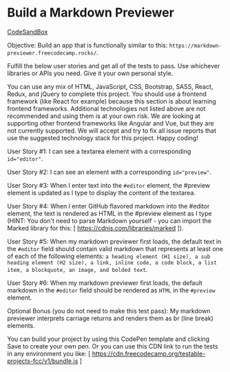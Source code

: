 # Build a Markdown Previewer

[CodeSandBox](https://codesandbox.io/p/github/yaroslavskiba/markdown-previewer/draft/beautiful-frost?file=%2FREADME.md)

Objective: Build an app that is functionally similar to this: `https://markdown-previewer.freecodecamp.rocks/`.

Fulfill the below user stories and get all of the tests to pass. Use whichever libraries or APIs you need. Give it your own personal style.

You can use any mix of HTML, JavaScript, CSS, Bootstrap, SASS, React, Redux, and jQuery to complete this project. You should use a frontend framework (like React for example) because this section is about learning frontend frameworks. Additional technologies not listed above are not recommended and using them is at your own risk. We are looking at supporting other frontend frameworks like Angular and Vue, but they are not currently supported. We will accept and try to fix all issue reports that use the suggested technology stack for this project. Happy coding!

User Story #1: I can see a textarea element with a corresponding `id="editor"`.

User Story #2: I can see an element with a corresponding `id="preview"`.

User Story #3: When I enter text into the `#editor` element, the #preview element is updated as I type to display the content of the textarea.

User Story #4: When I enter GitHub flavored markdown into the #editor element, the text is rendered as HTML in the #preview element as I type (HINT: You don't need to parse Markdown yourself - you can import the Marked library for this: [ https://cdnjs.com/libraries/marked ]).

User Story #5: When my markdown previewer first loads, the default text in the `#editor` field should contain valid markdown that represents at least one of each of the following elements: `a heading element (H1 size), a sub heading element (H2 size), a link, inline code, a code block, a list item, a blockquote, an image, and bolded text`.

User Story #6: When my markdown previewer first loads, the default markdown in the `#editor` field should be rendered as `HTML` in the `#preview` element.

Optional Bonus (you do not need to make this test pass): My markdown previewer interprets carriage returns and renders them as br (line break) elements.

You can build your project by using this CodePen template and clicking Save to create your own pen. Or you can use this CDN link to run the tests in any environment you like: [ https://cdn.freecodecamp.org/testable-projects-fcc/v1/bundle.js ]
